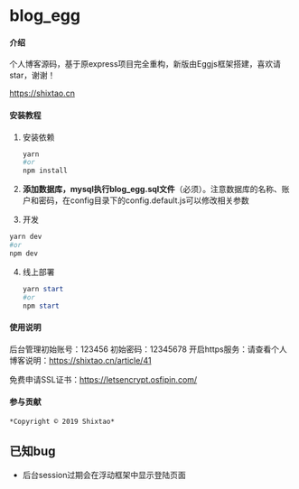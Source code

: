 # blog_egg

#### 介绍
个人博客源码，基于原express项目完全重构，新版由Eggjs框架搭建，喜欢请star，谢谢！

https://shixtao.cn

#### 安装教程

1. 安装依赖

   ```powershell
   yarn
   #or
   npm install
   ```

   

2. **添加数据库，mysql执行blog_egg.sql文件**（必须）。注意数据库的名称、账户和密码，在config目录下的config.default.js可以修改相关参数

3.  开发

   ```powershell
   yarn dev
   #or
   npm dev
   ```


4. 线上部署

   ```powershell
   yarn start
   #or
   npm start
   ```

   

#### 使用说明

  后台管理初始账号：123456  初始密码：12345678
  开启https服务：请查看个人博客说明：https://shixtao.cn/article/41

  免费申请SSL证书：https://letsencrypt.osfipin.com/

#### 参与贡献

    *Copyright © 2019 Shixtao*

## 已知bug
+   后台session过期会在浮动框架中显示登陆页面 



